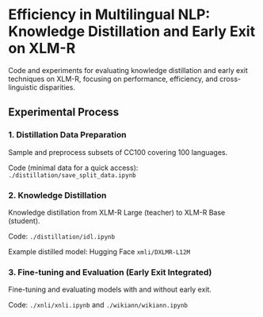 # Efficiency in Multilingual NLP: Knowledge Distillation and Early Exit on XLM-R
Code and experiments for evaluating knowledge distillation and early exit techniques on XLM-R, focusing on performance, efficiency, and cross-linguistic disparities.

## Experimental Process

### 1. Distillation Data Preparation

Sample and preprocess subsets of CC100 covering 100 languages.

Code (minimal data for a quick access): `./distillation/save_split_data.ipynb`

### 2. Knowledge Distillation

Knowledge distillation from XLM-R Large (teacher) to XLM-R Base (student).

Code: `./distillation/idl.ipynb`

Example distilled model: Hugging Face `xmli/DXLMR-L12M`

### 3. Fine-tuning and Evaluation (Early Exit Integrated)

Fine-tuning and evaluating models with and without early exit.

Code: `./xnli/xnli.ipynb` and `./wikiann/wikiann.ipynb`